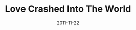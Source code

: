 ---
layout: music 
title: "Love Crashed Into The World"
date: 2011-11-22 
description: "Original music from Awaited&#58; A Christmas Show."
audio: "http://s3.amazonaws.com/crossroads-media/media/legacy/mp3/01%20Love%20Crashed%20Into%20The%20World.mp3"
audio-duration: "04:22"
src: "http://s3.amazonaws.com/crossroads-media/images/legacy/content/DefaultVideoImage.jpg"
---